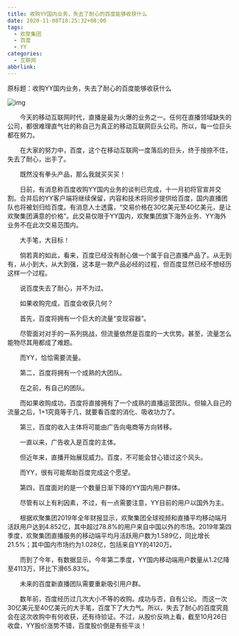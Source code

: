 ```yaml
---
title: 收购YY国内业务，失去了耐心的百度能够收获什么
date: 2020-11-08T18:25:32+08:00
tags:
  - 欢聚集团
  - 百度
  - YY
categories:
  - 互联网
abbrlink:
---
```


原标题：收购YY国内业务，失去了耐心的百度能够收获什么

![img](https://cdn.jsdelivr.net/gh/yakeing/Documentation@main/Hexo/images/5b13-kcieyvz4760216.jpg)

　　今天的移动互联网时代，直播是最为火爆的业务之一。任何在直播领域缺失的公司，都很难理直气壮的称自己为真正的移动互联网巨头公司。所以，每一位巨头都在努力。

　　在大家的努力中，百度，这个在移动互联网一度落后的巨头，终于按捺不住，失去了耐心，出手了。

　　既然没有拳头产品，那么我就买买买！

　　日前，有消息称百度收购YY国内业务的谈判已完成，十一月初将官宣并交割。合并后的YY客户端将继续保留，内容和技术将同步提供给百度，国内直播团队也将被划归给百度。有消息人士透露，“交易价格在30亿美元至40亿美元，是让欢聚集团满意的价格”。此交易仅限于YY国内，欢聚集团旗下海外业务、YY海外业务不在此次交易范围内。

　　大手笔，大目标！

　　倘若真的如此，看来，百度已经没有耐心做一个属于自己直播产品了。从无到有，从小到大，从大到强，这本是一款产品必经的过程，但百度显然已经不想经历这样一个过程。

　　说百度失去了耐心，并不为过。

　　如果收购完成，百度会收获几何？

　　首先，百度将拥有一个巨大的流量“变现容器”。

　　尽管面对对手的一系列挑战，但流量依然是百度的一大优势。甚至，流量怎么能物尽其用都成了难题。

　　而YY，恰恰需要流量。

　　第二，百度将拥有一个成熟的大团队。

　　在之前，有自己的团队。

　　而如果收购成功，百度将直接拥有了一个成熟的直播运营团队。但输入自己的流量之后，1+1究竟等于几，就要看百度的消化、吸收功力了。

　　第三，百度的收入主体将可能由广告向电商等方向转移。

　　一直以来，广告收入是百度的主体。

　　但近年来，直播开始展现威力。百度，不可能会甘心错过这个风头。

　　而YY，很有可能帮助百度完成这个愿望。

　　第四，百度面对的是一个数量日渐下降的YY国内用户群体。

　　尽管有以上有利因素，不过，有一点需要注意，YY目前的用户以国外为主。

　　根据欢聚集团2019年全年财报显示，欢聚集团全球视频和直播平均移动端月活跃用户达到4.852亿，其中超过78.8%的用户来自中国以外的市场。2019年第四季度，欢聚集团直播服务的移动端平均月活跃用户数为1.589亿，同比增长21.5%；其中国内市场约为1.028亿，包括来自YY的4120万。

　　而到了今年，有数据显示，今年第二季度，YY国内移动端用户数量从1.2亿降至4113万，环比下滑65.83%。

　　未来的百度新直播团队需要重新吸引用户群。

　　数年前，百度经历过几次大小不等的收购。成功与否，自有公论。 而这一次30亿美元至40亿美元的大手笔，百度下了大力气。所以，失去了耐心的百度究竟会在这次收购中有何收获，还有待验证。不过，从股价反响上看，截至10月26日收盘，YY股价涨势不错，百度股价倒是有些平淡！